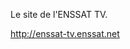 <p>
	Le site de l'ENSSAT TV.
</p>
<p>
	<a href="http://enssat-tv.enssat.net">http://enssat-tv.enssat.net</a>
</p>
